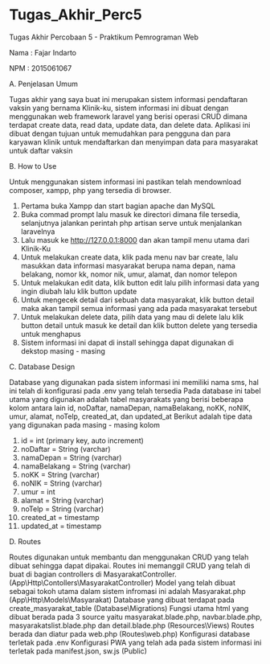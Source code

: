 # Tugas_Akhir_Perc5
Tugas Akhir Percobaan 5 - Praktikum Pemrograman Web

Nama : Fajar Indarto

NPM  : 2015061067

A. Penjelasan Umum

Tugas akhir yang saya buat ini merupakan sistem informasi pendaftaran vaksin yang bernama Klinik-ku, sistem informasi ini dibuat dengan menggunakan web framework laravel yang berisi operasi CRUD dimana terdapat create data, read data, update data, dan delete data. Aplikasi ini dibuat dengan tujuan untuk memudahkan para pengguna dan para karyawan klinik untuk mendaftarkan dan menyimpan data para masyarakat untuk daftar vaksin

B. How to Use 

Untuk menggunakan sistem informasi ini pastikan telah mendownload composer, xampp, php yang tersedia di browser.
1. Pertama buka Xampp dan start bagian apache dan MySQL
2. Buka commad prompt lalu masuk ke directori dimana file tersedia, selanjutnya jalankan perintah php artisan serve untuk menjalankan laravelnya
3. Lalu masuk ke http://127.0.0.1:8000 dan akan tampil menu utama dari Klinik-Ku
4. Untuk melakukan create data, klik pada menu nav bar create, lalu masukkan data informasi masyarakat berupa nama depan, nama belakang, nomor kk, nomor nik, umur, alamat, dan nomor telepon
5. Untuk melakukan edit data, klik button edit lalu pilih informasi data yang ingin diubah lalu klik button update 
6. Untuk mengecek detail dari sebuah data masyarakat, klik button detail maka akan tampil semua informasi yang ada pada masyarakat tersebut
6. Untuk melakukan delete data, pilih data yang mau di delete lalu klik button detail untuk masuk ke detail dan klik button delete yang tersedia untuk menghapus
7. Sistem informasi ini dapat di install sehingga dapat digunakan di dekstop masing - masing

C. Database Design

Database yang digunakan pada sistem informasi ini memiliki nama sms, hal ini telah di konfigurasi pada .env yang telah tersedia 
Pada database ini tabel utama yang digunakan adalah tabel masyarakats yang berisi beberapa kolom antara lain id, noDaftar, namaDepan, namaBelakang, noKK, noNIK, umur, alamat, noTelp, created_at, dan updated_at
Berikut adalah tipe data yang digunakan pada masing - masing kolom
1. id = int (primary key, auto increment)
2. noDaftar = String (varchar)
3. namaDepan = String (varchar)
4. namaBelakang = String (varchar)
5. noKK = String (varchar)
6. noNIK = String (varchar)
7. umur = int 
8. alamat = String (varchar)
9. noTelp = String (varchar)
10. created_at = timestamp
11. updated_at = timestamp

D. Routes

Routes digunakan untuk membantu dan menggunakan CRUD yang telah dibuat sehingga dapat dipakai. 
Routes ini memanggil CRUD yang telah di buat di bagian controllers di MasyarakatController. (App\Http\Contollers\MasyarakatController)
Model yang telah dibuat sebagai tokoh utama dalam sistem infromasi ini adalah Masyarakat.php (App\Http\Models\Masyarakat)
Database yang dibuat terdapat pada create_masyarakat_table (Database\Migrations)
Fungsi utama html yang dibuat berada pada 3 source yaitu masyarakat.blade.php, navbar.blade.php, masyarakatslist.blade.php dan detail.blade.php (Resources\Views)
Routes berada dan diatur pada web.php (Routes\web.php)
Konfigurasi database terletak pada .env
Konfigurasi PWA yang telah ada pada sistem informasi ini terletak pada manifest.json, sw.js (Public)
